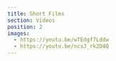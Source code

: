 ```yaml
---
title: Short Films
section: Videos
position: 2
images:
  - https://youtu.be/wTEdgf7Lddw
  - https://youtu.be/ncsJ_rk2D4Q
---
```

